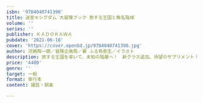 ```yaml
---
isbn: '9784040741390'
title: 迷宮キングダム 大冒険ブック 旅する王国と無名階域
volume: ''
series: ''
publisher: ＫＡＤＯＫＡＷＡ
pubdate: '2021-06-18'
cover: 'https://cover.openbd.jp/9784040741390.jpg'
author: 河嶋陶一朗／冒険企画局／著 ふる鳥弥生／イラスト
description: 旅する王国を率いて、未知の階層へ！　新クラス追加、待望のサプリメント！
price: '4400'
genre: ''
target: 一般
format: 単行本
content: 諸芸・娯楽

---
```

